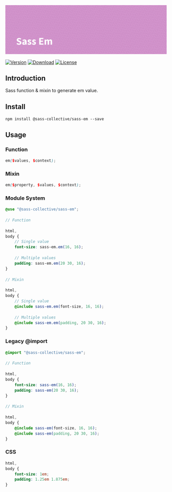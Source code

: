![Sass Em](.github/banner.png)

[![Version](https://flat.badgen.net/npm/v/@sass-collective/sass-em)](https://www.npmjs.com/package/@sass-collective/sass-em)
[![Download](https://flat.badgen.net/npm/dt/@sass-collective/sass-em)](https://www.npmjs.com/package/@sass-collective/sass-em)
[![License](https://flat.badgen.net/npm/license/@sass-collective/sass-em)](https://www.npmjs.com/package/@sass-collective/sass-em)

## Introduction

Sass function & mixin to generate em value.

## Install

    npm install @sass-collective/sass-em --save

## Usage

### Function

```scss
em($values, $context);
```

### Mixin

```scss
em($property, $values, $context);
```

### Module System

```scss
@use "@sass-collective/sass-em";

// Function

html,
body {
    // Single value
    font-size: sass-em.em(16, 16);
    
    // Multiple values
    padding: sass-em.em(20 30, 16);
}

// Mixin

html,
body {
    // Single value
    @include sass-em.em(font-size, 16, 16);
    
    // Multiple values
    @include sass-em.em(padding, 20 30, 16);
}
```

### Legacy @import

```scss
@import "@sass-collective/sass-em";

// Function

html,
body {
    font-size: sass-em(16, 16);
    padding: sass-em(20 30, 16);
}

// Mixin

html,
body {
    @include sass-em(font-size, 16, 16);
    @include sass-em(padding, 20 30, 16);
}
```

### CSS

```css
html,
body {
    font-size: 1em;
    padding: 1.25em 1.875em;
}
```
